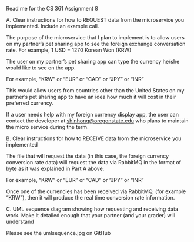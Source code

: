 Read me for the CS 361 Assignment 8 

A. Clear instructions for how to REQUEST data from the microservice you implemented. Include an example call.

The purpose of the microservice that I plan to implement is to allow users on my partner’s pet sharing app to see the foreign exchange conversation rate. For example, 1 USD = 1270 Korean Won (KRW)

The user on my partner’s pet sharing app can type the currency he/she would like to see on the app.

For example, “KRW” or “EUR” or “CAD” or “JPY” or “INR”

This would allow users from countries other than the United States on my partner’s pet sharing app to have an idea how much it will cost in their preferred currency.

If a user needs help with my foreign currency display app, the user can contact the developer at shinhong@oregonstate.edu who plans to maintain the micro service during the term.


B. Clear instructions for how to RECEIVE data from the microservice you implemented

The file that will request the data (in this case, the foreign currency conversion rate data) will request the data via RabbitMQ in the format of byte as it was explained in Part A above.

For example, “KRW” or “EUR” or “CAD” or “JPY” or “INR”

Once one of the currencies has been received via RabbitMQ, (for example “KRW”), then it will produce the real time conversion rate information.


C. UML sequence diagram showing how requesting and receiving data work. Make it detailed enough that your partner (and your grader) will understand

Please see the umlsequence.jpg on GitHub
